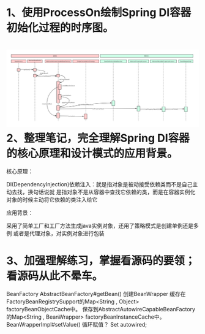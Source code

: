# 1、使用ProcessOn绘制Spring DI容器初始化过程的时序图。

# ![1554276790093](images/一步一步手绘Spring+DI运行时序图.jpg)2、整理笔记，完全理解Spring DI容器的核心原理和设计模式的应用背景。

核心原理：

DI(DependencyInjection)依赖注入：就是指对象是被动接受依赖类而不是自己主动去找，换句话说就
是指对象不是从容器中查找它依赖的类，而是在容器实例化对象的时候主动将它依赖的类注入给它

应用背景：

采用了简单工厂和工厂方法生成java实例对象，还用了策略模式是创建单例还是多例 或者是代理对象，对实例对象进行包装

# 3、加强理解练习，掌握看源码的要领；看源码从此不晕车。

BeanFactory
AbstractBeanFactory#getBean()
    创建BeanWrapper
        缓存在FactoryBeanRegistrySupport的Map<String , Object> factoryBeanObjectCache中。
    保存到AbstractAutowireCapableBeanFactory的Map<String , BeanWrapper> factoryBeanInstanceCache中。
BeanWrapperImpl#setValue()
循环赋值？
    Set<Class> autowired;